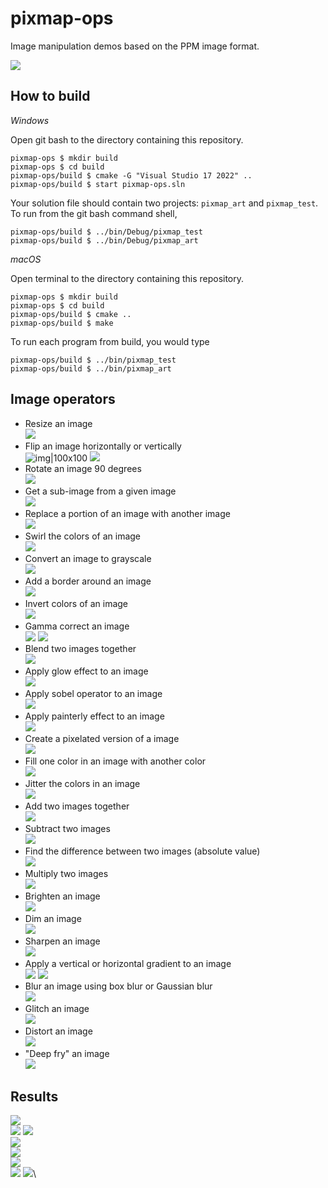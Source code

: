 # pixmap-ops

Image manipulation demos based on the PPM image format.

![](art/art-7.png)

## How to build

*Windows*

Open git bash to the directory containing this repository.

```
pixmap-ops $ mkdir build
pixmap-ops $ cd build
pixmap-ops/build $ cmake -G "Visual Studio 17 2022" ..
pixmap-ops/build $ start pixmap-ops.sln
```

Your solution file should contain two projects: `pixmap_art` and `pixmap_test`.
To run from the git bash command shell, 

```
pixmap-ops/build $ ../bin/Debug/pixmap_test
pixmap-ops/build $ ../bin/Debug/pixmap_art
```

*macOS*

Open terminal to the directory containing this repository.

```
pixmap-ops $ mkdir build
pixmap-ops $ cd build
pixmap-ops/build $ cmake ..
pixmap-ops/build $ make
```

To run each program from build, you would type

```
pixmap-ops/build $ ../bin/pixmap_test
pixmap-ops/build $ ../bin/pixmap_art
```

## Image operators

- Resize an image\
![](demo/earth-200-300.png)
- Flip an image horizontally or vertically\
![img|100x100](demo/earth-flip.png)
![](demo/earth-vflip.png)
- Rotate an image 90 degrees\
![](demo/earth-rotate90.png)
- Get a sub-image from a given image\
![](demo/earth-subimage.png)
- Replace a portion of an image with another image\
![](demo/bricks-replace-earth.png)
- Swirl the colors of an image\
![](demo/earth-swirl.png)
- Convert an image to grayscale\
![](demo/earth-grayscale.png)
- Add a border around an image\
![](demo/earth-border.png)
- Invert colors of an image\
![](demo/earth-invert.png)
- Gamma correct an image\
![](demo/earth-gamma-0.6.png)
![](demo/earth-gamma-2.2.png)
- Blend two images together\
![](demo/blend-test.png)
- Apply glow effect to an image\
![](demo/earth-glow.png)
- Apply sobel operator to an image\
![](demo/earth-sobel.png)
- Apply painterly effect to an image\
![](demo/earth-painterly.png)
- Create a pixelated version of a image\
![](demo/earth-bitmap.png)
- Fill one color in an image with another color\
![](demo/earth-fill.png)
- Jitter the colors in an image\
![](demo/earth-colorJitter.png)
- Add two images together\
![](demo/earth-rose-add.png)
- Subtract two images\
![](demo/earth-rose-subtract.png)
- Find the difference between two images (absolute value)\
![](demo/earth-rose-difference.png)
- Multiply two images\
![](demo/earth-rose-multiply.png)
- Brighten an image\
![](demo/earth-brighten.png)
- Dim an image\
![](demo/earth-dim.png)
- Sharpen an image\
![](demo/earth-sharpen.png)
- Apply a vertical or horizontal gradient to an image\
![](demo/earth-vgradient.png)
![](demo/earth-hgradient.png)
- Blur an image using box blur or Gaussian blur\
![](demo/earth-blurGaussian.png)
- Glitch an image\
![](demo/earth-glitch.png)
- Distort an image\
![](demo/earth-distort.png)
- "Deep fry" an image\
![](demo/meme-deepfried.png)

## Results

![](art/art-3.png)\
![](art/art-1.png)
![](art/art-2.png)\
![](art/art-4.png)\
![](art/art-5.png)\
![](art/art-6.png)\
![](art/art-8.png)
![](art/art-9.png)\

